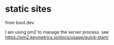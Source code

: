 # static sites

from boot.dev

I am using pm2 to manage the server process. see https://pm2.keymetrics.io/docs/usage/quick-start/
